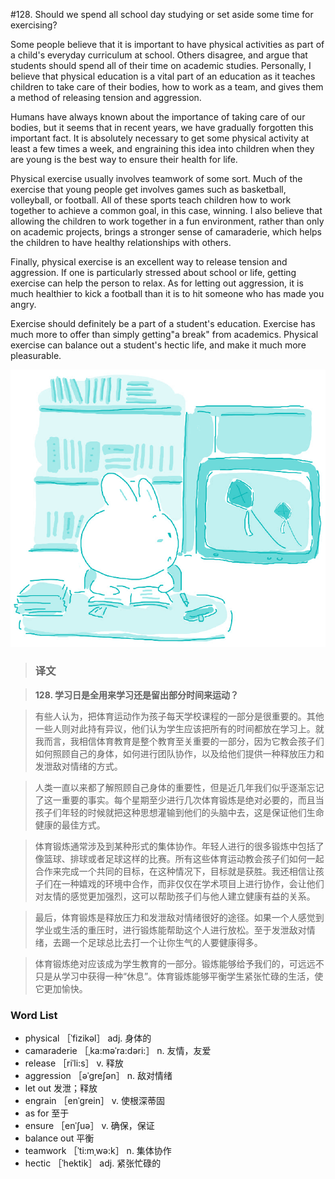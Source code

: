 #128. Should we spend all school day studying or set aside some time for exercising?

Some people believe that it is important to have physical activities as part of a child's everyday curriculum at school. Others disagree, and argue that students should spend all of their time on academic studies. Personally, I believe that physical education is a vital part of an education as it teaches children to take care of their bodies, how to work as a team, and gives them a method of releasing tension and aggression.

Humans have always known about the importance of taking care of our bodies, but it seems that in recent years, we have gradually forgotten this important fact. It is absolutely necessary to get some physical activity at least a few times a week, and engraining this idea into children when they are young is the best way to ensure their health for life.

Physical exercise usually involves teamwork of some sort. Much of the exercise that young people get involves games such as basketball, volleyball, or football. All of these sports teach children how to work together to achieve a common goal, in this case, winning. I also believe that allowing the children to work together in a fun environment, rather than only on academic projects, brings a stronger sense of camaraderie, which helps the children to have healthy relationships with others.

Finally, physical exercise is an excellent way to release tension and aggression. If one is particularly stressed about school or life, getting exercise can help the person to relax. As for letting out aggression, it is much healthier to kick a football than it is to hit someone who has made you angry.

Exercise should definitely be a part of a student's education. Exercise has much more to offer than simply getting"a break" from academics. Physical exercise can balance out a student's hectic life, and make it much more pleasurable.

![](images/TOEFL-iBT-High-Score-Essays-128.jpg)

> ### 译文

> **128. 学习日是全用来学习还是留出部分时间来运动？**

> 有些人认为，把体育运动作为孩子每天学校课程的一部分是很重要的。其他一些人则对此持有异议，他们认为学生应该把所有的时间都放在学习上。就我而言，我相信体育教育是整个教育至关重要的一部分，因为它教会孩子们如何照顾自己的身体，如何进行团队协作，以及给他们提供一种释放压力和发泄敌对情绪的方式。

> 人类一直以来都了解照顾自己身体的重要性，但是近几年我们似乎逐渐忘记了这一重要的事实。每个星期至少进行几次体育锻炼是绝对必要的，而且当孩子们年轻的时候就把这种思想灌输到他们的头脑中去，这是保证他们生命健康的最佳方式。

> 体育锻炼通常涉及到某种形式的集体协作。年轻人进行的很多锻炼中包括了像篮球、排球或者足球这样的比赛。所有这些体育运动教会孩子们如何一起合作来完成一个共同的目标，在这种情况下，目标就是获胜。我还相信让孩子们在一种嬉戏的环境中合作，而非仅仅在学术项目上进行协作，会让他们对友情的感觉更加强烈，这可以帮助孩子们与他人建立健康有益的关系。

> 最后，体育锻炼是释放压力和发泄敌对情绪很好的途径。如果一个人感觉到学业或生活的重压时，进行锻炼能帮助这个人进行放松。至于发泄敌对情绪，去踢一个足球总比去打一个让你生气的人要健康得多。

> 体育锻炼绝对应该成为学生教育的一部分。锻炼能够给予我们的，可远远不只是从学习中获得一种“休息”。体育锻炼能够平衡学生紧张忙碌的生活，使它更加愉快。 

### Word List

 * physical ［ˈfizikəl］ adj. 身体的
 * camaraderie ［ˌka:məˈra:dəri:］ n. 友情，友爱
 * release ［riˈli:s］ v. 释放
 * aggression ［əˈgreʃən］ n. 敌对情绪
 * let out 发泄；释放
 * engrain ［enˈgrein］ v. 使根深蒂固
 * as for 至于
 * ensure ［enˈʃuə］ v. 确保，保证
 * balance out 平衡
 * teamwork ［ˈti:mˌwə:k］ n. 集体协作
 * hectic ［ˈhektik］ adj. 紧张忙碌的
